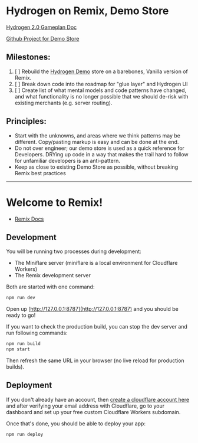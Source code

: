 # Hydrogen on Remix, Demo Store

[Hydrogen 2.0 Gameplan Doc](https://docs.google.com/document/d/1iEerwYgs30rVDJi5JbfxCJf2K-boAwGOODmDFCNQDmY/edit#)

[Github Project for Demo Store](https://github.com/orgs/Shopify/projects/5093/views/2)

## Milestones:

1. [ ] Rebuild the [Hydrogen Demo](https://hydrogen.shop/) store on a barebones, Vanilla version of Remix.
2. [ ] Break down code into the roadmap for "glue layer" and Hydrogen UI
3. [ ] Create list of what mental models and code patterns have changed, and what functionality is no longer possible that we should de-risk with existing merchants (e.g. server routing).

## Principles:

- Start with the unknowns, and areas where we think patterns may be different. Copy/pasting markup is easy and can be done at the end.
- Do not over engineer; our demo store is used as a quick reference for Developers. DRYing up code in a way that makes the trail hard to follow for unfamiliar developers is an anti-pattern.
- Keep as close to existing Demo Store as possible, without breaking Remix best practices

---

# Welcome to Remix!

- [Remix Docs](https://remix.run/docs)

## Development

You will be running two processes during development:

- The Miniflare server (miniflare is a local environment for Cloudflare Workers)
- The Remix development server

Both are started with one command:

```sh
npm run dev
```

Open up [http://127.0.0.1:8787](http://127.0.0.1:8787) and you should be ready to go!

If you want to check the production build, you can stop the dev server and run following commands:

```sh
npm run build
npm start
```

Then refresh the same URL in your browser (no live reload for production builds).

## Deployment

If you don't already have an account, then [create a cloudflare account here](https://dash.cloudflare.com/sign-up) and after verifying your email address with Cloudflare, go to your dashboard and set up your free custom Cloudflare Workers subdomain.

Once that's done, you should be able to deploy your app:

```sh
npm run deploy
```
